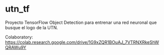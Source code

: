 # utn_tf

Proyecto TensorFlow Object Detection para entrenar una red neuronal que busque el logo de la UTN.

Colaboratory:
https://colab.research.google.com/drive/1G9xZQR1BOuAJ_7VTRNXRkeShWQRAWu9Y
